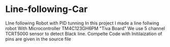 # Line-following-Car
LIne following Robot with PID tunning
In this project I made a line follwing robot With Microcontroller TM4C123GH6PM "Tiva Board"
We use 5 channel TCRT5000 sensor to detect Black line.
Compelte Code with Initilaization of pins are given in the source file
